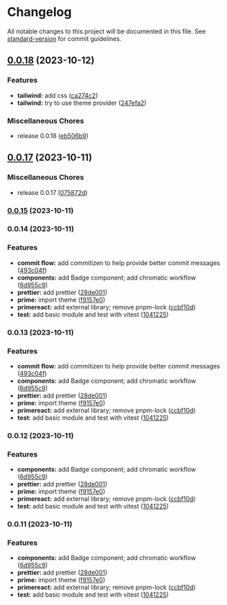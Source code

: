 # Changelog

All notable changes to this project will be documented in this file. See [standard-version](https://github.com/conventional-changelog/standard-version) for commit guidelines.

## [0.0.18](https://github.com/vpuchkov-nr/comp-demo/compare/v0.0.17...v0.0.18) (2023-10-12)


### Features

* **tailwind:** add css ([ca274c2](https://github.com/vpuchkov-nr/comp-demo/commit/ca274c205bb5246fcbe16f461e5622c5670243a8))
* **tailwind:** try to use theme provider ([247efa2](https://github.com/vpuchkov-nr/comp-demo/commit/247efa2cb56c2e6ef235346b02146ed2bf0375c9))


### Miscellaneous Chores

* release 0.0.18 ([eb506b9](https://github.com/vpuchkov-nr/comp-demo/commit/eb506b950ba1de04a891e07011a888d4de7297d6))

## [0.0.17](https://github.com/vpuchkov-nr/comp-demo/compare/v0.0.15...v0.0.17) (2023-10-11)

### Miscellaneous Chores

- release 0.0.17 ([075872d](https://github.com/vpuchkov-nr/comp-demo/commit/075872d80c8a4de33b1344c811b88312d7c460e0))

### [0.0.15](https://github.com/vpuchkov-nr/comp-demo/compare/v0.0.14...v0.0.15) (2023-10-11)

### 0.0.14 (2023-10-11)

### Features

- **commit flow:** add commitizen to help provide better commit messages ([493c04f](https://github.com/vpuchkov-nr/comp-demo/commit/493c04fa6b1bf2f4c241a8d225511471dc6074df))
- **components:** add Badge component; add chromatic workflow ([6d955c9](https://github.com/vpuchkov-nr/comp-demo/commit/6d955c930a7a2c47186143a428e354b59b16148d))
- **prettier:** add prettier ([28de001](https://github.com/vpuchkov-nr/comp-demo/commit/28de0010dd533692e889a282ea1883cf02468674))
- **prime:** import theme ([f9157e0](https://github.com/vpuchkov-nr/comp-demo/commit/f9157e0a521e5af618c95a79c6af5890dc13cd14))
- **primereact:** add external library; remove pnpm-lock ([ccbf10d](https://github.com/vpuchkov-nr/comp-demo/commit/ccbf10d545cd3c8cba5709d7105f293bb669c83f))
- **test:** add basic module and test with vitest ([1041225](https://github.com/vpuchkov-nr/comp-demo/commit/1041225dcc2700dce18332c4b472ce323d4a15a5))

### 0.0.13 (2023-10-11)

### Features

- **commit flow:** add commitizen to help provide better commit messages ([493c04f](https://github.com/vpuchkov-nr/comp-demo/commit/493c04fa6b1bf2f4c241a8d225511471dc6074df))
- **components:** add Badge component; add chromatic workflow ([6d955c9](https://github.com/vpuchkov-nr/comp-demo/commit/6d955c930a7a2c47186143a428e354b59b16148d))
- **prettier:** add prettier ([28de001](https://github.com/vpuchkov-nr/comp-demo/commit/28de0010dd533692e889a282ea1883cf02468674))
- **prime:** import theme ([f9157e0](https://github.com/vpuchkov-nr/comp-demo/commit/f9157e0a521e5af618c95a79c6af5890dc13cd14))
- **primereact:** add external library; remove pnpm-lock ([ccbf10d](https://github.com/vpuchkov-nr/comp-demo/commit/ccbf10d545cd3c8cba5709d7105f293bb669c83f))
- **test:** add basic module and test with vitest ([1041225](https://github.com/vpuchkov-nr/comp-demo/commit/1041225dcc2700dce18332c4b472ce323d4a15a5))

### 0.0.12 (2023-10-11)

### Features

- **components:** add Badge component; add chromatic workflow ([6d955c9](https://github.com/vpuchkov-nr/comp-demo/commit/6d955c930a7a2c47186143a428e354b59b16148d))
- **prettier:** add prettier ([28de001](https://github.com/vpuchkov-nr/comp-demo/commit/28de0010dd533692e889a282ea1883cf02468674))
- **prime:** import theme ([f9157e0](https://github.com/vpuchkov-nr/comp-demo/commit/f9157e0a521e5af618c95a79c6af5890dc13cd14))
- **primereact:** add external library; remove pnpm-lock ([ccbf10d](https://github.com/vpuchkov-nr/comp-demo/commit/ccbf10d545cd3c8cba5709d7105f293bb669c83f))
- **test:** add basic module and test with vitest ([1041225](https://github.com/vpuchkov-nr/comp-demo/commit/1041225dcc2700dce18332c4b472ce323d4a15a5))

### 0.0.11 (2023-10-11)

### Features

- **components:** add Badge component; add chromatic workflow ([6d955c9](https://github.com/vpuchkov-nr/comp-demo/commit/6d955c930a7a2c47186143a428e354b59b16148d))
- **prettier:** add prettier ([28de001](https://github.com/vpuchkov-nr/comp-demo/commit/28de0010dd533692e889a282ea1883cf02468674))
- **prime:** import theme ([f9157e0](https://github.com/vpuchkov-nr/comp-demo/commit/f9157e0a521e5af618c95a79c6af5890dc13cd14))
- **primereact:** add external library; remove pnpm-lock ([ccbf10d](https://github.com/vpuchkov-nr/comp-demo/commit/ccbf10d545cd3c8cba5709d7105f293bb669c83f))
- **test:** add basic module and test with vitest ([1041225](https://github.com/vpuchkov-nr/comp-demo/commit/1041225dcc2700dce18332c4b472ce323d4a15a5))
